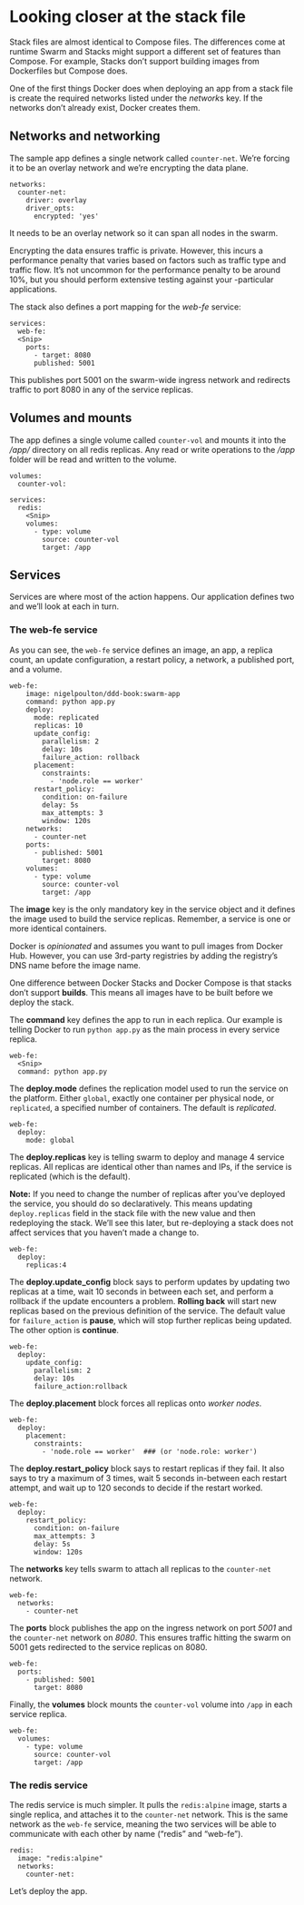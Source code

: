 # Looking closer at the stack file

Stack files are almost identical to Compose files. The differences come at runtime Swarm and Stacks might support a different set of features than Compose. For example, Stacks don’t support building images from Dockerfiles but Compose does.

One of the first things Docker does when deploying an app from a stack file is create the required networks listed under the *network*s key. If the networks don’t already exist, Docker creates them.


## Networks and networking
The sample app defines a single network called `counter-net`. We’re forcing it to be an overlay network and we’re encrypting the data plane.
```
networks:
  counter-net:
    driver: overlay
    driver_opts:
      encrypted: 'yes'
```
It needs to be an overlay network so it can span all nodes in the swarm.

Encrypting the data ensures traffic is private. However, this incurs a performance penalty that varies based on factors such as traffic type and traffic flow. It’s not uncommon for the performance penalty to be around 10%, but you should perform extensive testing against your -particular applications.

The stack also defines a port mapping for the *web-fe* service:
```
services:
  web-fe:
  <Snip>
    ports:
      - target: 8080
      published: 5001
```
This publishes port 5001 on the swarm-wide ingress network and redirects traffic to port 8080 in any of the service replicas. 


## Volumes and mounts
The app defines a single volume called `counter-vol` and mounts it into the */app/* directory on all redis replicas. Any read or write operations to the */app* folder will be read and written to the volume.
```
volumes:
  counter-vol:

services:
  redis:
    <Snip>
    volumes:
      - type: volume
        source: counter-vol
        target: /app
```


## Services
Services are where most of the action happens. Our application defines two and we’ll look at each in turn.

### The web-fe service
As you can see, the `web-fe` service defines an image, an app, a replica count, an update configuration, a restart policy, a network, a published port, and a volume.
```
web-fe:
    image: nigelpoulton/ddd-book:swarm-app
    command: python app.py
    deploy:
      mode: replicated
      replicas: 10
      update_config:
        parallelism: 2
        delay: 10s
        failure_action: rollback
      placement:
        constraints:
          - 'node.role == worker'
      restart_policy:
        condition: on-failure
        delay: 5s
        max_attempts: 3
        window: 120s
    networks:
      - counter-net
    ports:
      - published: 5001
        target: 8080
    volumes:
      - type: volume
        source: counter-vol
        target: /app
```
The **image** key is the only mandatory key in the service object and it defines the image used to build the service replicas. Remember, a service is one or more identical containers.

Docker is *opinionated* and assumes you want to pull images from Docker Hub. However, you can use 3rd-party registries by adding the registry’s DNS name before the image name.

One difference between Docker Stacks and Docker Compose is that stacks don’t support **builds**. This means all images have to be built before we deploy the stack.

The **command** key defines the app to run in each replica. Our example is telling Docker to run `python app.py` as the main process in every service replica.
```
web-fe:
  <Snip>
  command: python app.py
```

The **deploy.mode** defines the replication model used to run the service on the platform. Either `global`, exactly one container per physical node, or `replicated`, a specified number of containers. The default is *replicated*.
```
web-fe:
  deploy:
    mode: global  
```

The **deploy.replicas** key is telling swarm to deploy and manage 4 service replicas. All replicas are identical other than names and IPs, if the service is replicated (which is the default).

**Note:** If you need to change the number of replicas after you’ve deployed the service, you should do so declaratively. This means updating `deploy.replicas` field in the stack file with the new value and then redeploying the stack. We’ll see this later, but re-deploying a stack does not affect services that you haven’t made a change to.
```
web-fe:
  deploy:
    replicas:4
```

The **deploy.update_config** block says to perform updates by updating two replicas at a time, wait 10 seconds in between each set, and perform a rollback if the update encounters a problem. **Rolling back** will start new replicas based on the previous
definition of the service. The default value for `failure_action` is **pause**, which will stop further replicas being updated. The other option is **continue**.
```
web-fe:
  deploy:
    update_config:
      parallelism: 2
      delay: 10s
      failure_action:rollback
```

The **deploy.placement** block forces all replicas onto *worker nodes*.
```
web-fe:
  deploy:
    placement:
      constraints:
        - 'node.role == worker'  ### (or 'node.role: worker')
```

The **deploy.restart_policy** block says to restart replicas if they fail. It also says to try a maximum of 3 times, wait 5 seconds in-between each restart attempt, and wait up to 120 seconds to decide if the restart worked.
```
web-fe:
  deploy:
    restart_policy:
      condition: on-failure
      max_attempts: 3
      delay: 5s
      window: 120s
```

The **networks** key tells swarm to attach all replicas to the `counter-net` network.
```
web-fe:
  networks:
    - counter-net
```

The **ports** block publishes the app on the ingress network on port *5001* and the `counter-net` network on *8080*. This ensures traffic hitting the swarm on 5001 gets redirected to the service replicas on 8080.
```
web-fe:
  ports:
    - published: 5001
      target: 8080
```

Finally, the **volumes** block mounts the `counter-vol` volume into `/app` in each service replica.
```
web-fe:
  volumes:
    - type: volume
      source: counter-vol
      target: /app
```

### The redis service
The redis service is much simpler. It pulls the `redis:alpine` image, starts a single replica, and attaches it to the `counter-net` network. This is the same network as the `web-fe` service, meaning the two services will be able to communicate with each other by name (“redis” and “web-fe”).
```
redis:
  image: "redis:alpine"
  networks:
    counter-net:
```

Let’s deploy the app.

